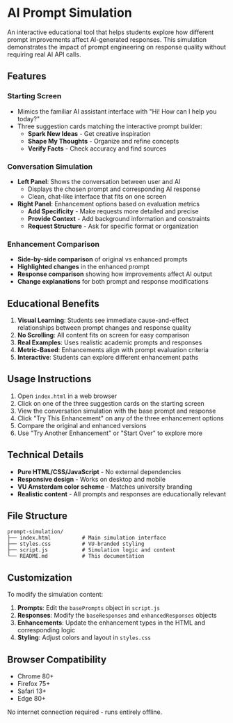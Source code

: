 # AI Prompt Simulation

An interactive educational tool that helps students explore how different prompt improvements affect AI-generated responses. This simulation demonstrates the impact of prompt engineering on response quality without requiring real AI API calls.

## Features

### Starting Screen
- Mimics the familiar AI assistant interface with "Hi! How can I help you today?"
- Three suggestion cards matching the interactive prompt builder:
  - **Spark New Ideas** - Get creative inspiration
  - **Shape My Thoughts** - Organize and refine concepts  
  - **Verify Facts** - Check accuracy and find sources

### Conversation Simulation
- **Left Panel**: Shows the conversation between user and AI
  - Displays the chosen prompt and corresponding AI response
  - Clean, chat-like interface that fits on one screen
- **Right Panel**: Enhancement options based on evaluation metrics
  - **Add Specificity** - Make requests more detailed and precise
  - **Provide Context** - Add background information and constraints
  - **Request Structure** - Ask for specific format or organization

### Enhancement Comparison
- **Side-by-side comparison** of original vs enhanced prompts
- **Highlighted changes** in the enhanced prompt
- **Response comparison** showing how improvements affect AI output
- **Change explanations** for both prompt and response modifications

## Educational Benefits

1. **Visual Learning**: Students see immediate cause-and-effect relationships between prompt changes and response quality
2. **No Scrolling**: All content fits on screen for easy comparison
3. **Real Examples**: Uses realistic academic prompts and responses
4. **Metric-Based**: Enhancements align with prompt evaluation criteria
5. **Interactive**: Students can explore different enhancement paths

## Usage Instructions

1. Open `index.html` in a web browser
2. Click on one of the three suggestion cards on the starting screen
3. View the conversation simulation with the base prompt and response
4. Click "Try This Enhancement" on any of the three enhancement options
5. Compare the original and enhanced versions
6. Use "Try Another Enhancement" or "Start Over" to explore more

## Technical Details

- **Pure HTML/CSS/JavaScript** - No external dependencies
- **Responsive design** - Works on desktop and mobile
- **VU Amsterdam color scheme** - Matches university branding
- **Realistic content** - All prompts and responses are educationally relevant

## File Structure

```
prompt-simulation/
├── index.html          # Main simulation interface
├── styles.css          # VU-branded styling
├── script.js           # Simulation logic and content
└── README.md           # This documentation
```

## Customization

To modify the simulation content:

1. **Prompts**: Edit the `basePrompts` object in `script.js`
2. **Responses**: Modify the `baseResponses` and `enhancedResponses` objects
3. **Enhancements**: Update the enhancement types in the HTML and corresponding logic
4. **Styling**: Adjust colors and layout in `styles.css`

## Browser Compatibility

- Chrome 80+
- Firefox 75+
- Safari 13+
- Edge 80+

No internet connection required - runs entirely offline.
